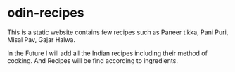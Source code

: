 # odin-recipes

This is a static website contains few recipes such as Paneer tikka, Pani Puri, Misal Pav, Gajar Halwa.

In the Future I will add all the Indian recipes including their method of cooking. And Recipes will be find according to ingredients.